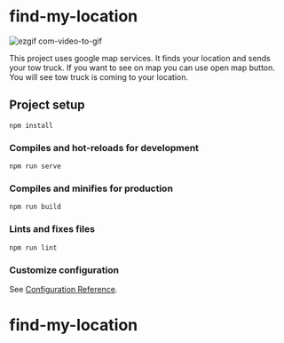 # find-my-location
![ezgif com-video-to-gif](https://user-images.githubusercontent.com/45143524/92524959-a9880280-f22b-11ea-9f80-378ff8a768d5.gif)

This project uses google map services. It finds your location and sends your tow truck. If you want to see on map you can use open map button. You will see tow truck is coming to your location.

## Project setup

```
npm install
```

### Compiles and hot-reloads for development

```
npm run serve
```

### Compiles and minifies for production

```
npm run build
```

### Lints and fixes files

```
npm run lint
```

### Customize configuration

See [Configuration Reference](https://cli.vuejs.org/config/).

# find-my-location
